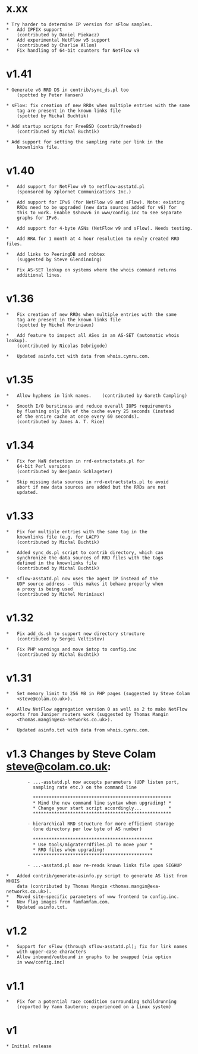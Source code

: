 # x.xx  
	
	* Try harder to determine IP version for sFlow samples.
	*	Add IPFIX support
		(contributed by Daniel Piekacz)
	*	Add experimental NetFlow v5 support
		(contributed by Charlie Allom)
	*	Fix handling of 64-bit counters for NetFlow v9

# v1.41	

	* Generate v6 RRD DS in contrib/sync_ds.pl too
		(spotted by Peter Hansen)

	* sFlow: fix creation of new RRDs when multiple entries with the same
		tag are present in the known links file
		(spotted by Michal Buchtik)

	* Add startup scripts for FreeBSD (contrib/freebsd)
		(contributed by Michal Buchtik)

	* Add support for setting the sampling rate per link in the
		knownlinks file.

# v1.40	

	*	Add support for NetFlow v9 to netflow-asstatd.pl
		(sponsored by Xplornet Communications Inc.)

	*	Add support for IPv6 (for NetFlow v9 and sFlow). Note: existing
		RRDs need to be upgraded (new data sources added for v6) for
		this to work. Enable $showv6 in www/config.inc to see separate
		graphs for IPv6.

	*	Add support for 4-byte ASNs (NetFlow v9 and sFlow). Needs testing.

	*	Add RRA for 1 month at 4 hour resolution to newly created RRD files.

	*	Add links to PeeringDB and robtex
		(suggested by Steve Glendinning)

	*	Fix AS-SET lookup on systems where the whois command returns
		additional lines.

# v1.36	

	*	Fix creation of new RRDs when multiple entries with the same
		tag are present in the known links file
		(spotted by Michel Moriniaux)

	*	Add feature to inspect all ASes in an AS-SET (automatic whois	lookup).
		(contributed by Nicolas Debrigode)

	*	Updated asinfo.txt with data from whois.cymru.com.

# v1.35	
	
	*	Allow hyphens in link names.	(contributed by Gareth Campling)

	*	Smooth I/O burstiness and reduce overall IOPS requirements
		by flushing only 10% of the cache every 25 seconds (instead
		of the entire cache at once every 60 seconds).
		(contributed by James A. T. Rice)

# v1.34	
	
	*	Fix for NaN detection in rrd-extractstats.pl for
		64-bit Perl versions
		(contributed by Benjamin Schlageter)

	*	Skip missing data sources in rrd-extractstats.pl to avoid
		abort if new data sources are added but the RRDs are not
		updated.

# v1.33	
	
	*	Fix for multiple entries with the same tag in the
		knownlinks file (e.g. for LACP)
		(contributed by Michal Buchtik)

	*	Added sync_ds.pl script to contrib directory, which can
		synchronize the data sources of RRD files with the tags
		defined in the knownlinks file
		(contributed by Michal Buchtik)

	*	sflow-asstatd.pl now uses the agent IP instead of the
		UDP source address - this makes it behave properly when
		a proxy is being used
		(contributed by Michel Moriniaux)

# v1.32   
	
	*	Fix add_ds.sh to support new directory structure
		(contributed by Sergei Veltistov)

	*	Fix PHP warnings and move $ntop to config.inc
		(contributed by Michal Buchtik)

# v1.31	
	
	*	Set memory_limit to 256 MB in PHP pages (suggested by Steve Colam
		<steve@colam.co.uk>).

	*	Allow NetFlow aggregation version 0 as well as 2 to make NetFlow 
	exports from Juniper routers work (suggested by Thomas Mangin
     	<thomas.mangin@exa-networks.co.uk>).

	*	Updated asinfo.txt with data from whois.cymru.com.

# v1.3	Changes by Steve Colam <steve@colam.co.uk>:
			- ...-asstatd.pl now accepts parameters (UDP listen port,
			  sampling rate etc.) on the command line

			  ****************************************************
			  * Mind the new command line syntax when upgrading! *
			  * Change your start script accordingly...          *
			  ****************************************************

			- hierarchical RRD structure for more efficient storage
			  (one directory per low byte of AS number)

			  *********************************************
			  * Use tools/migraterrdfiles.pl to move your *
			  * RRD files when upgrading!                 *
			  *********************************************

			- ...-asstatd.pl now re-reads known links file upon SIGHUP

	*	Added contrib/generate-asinfo.py script to generate AS list from WHOIS
        data (contributed by Thomas Mangin <thomas.mangin@exa-networks.co.uk>).
	*	Moved site-specific parameters of www frontend to config.inc.
	*	New flag images from famfamfam.com.
	*	Updated asinfo.txt.

# v1.2	
	*	Support for sFlow (through sflow-asstatd.pl); fix for link names
		with upper-case characters
	*	Allow inbound/outbound in graphs to be swapped (via option
		in www/config.inc)

# v1.1	
	*	Fix for a potential race condition surrounding $childrunning
		(reported by Yann Gauteron; experienced on a Linux system)

# v1		
	* Initial release
